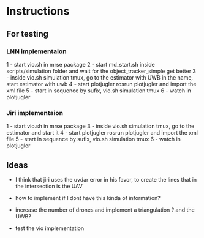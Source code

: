 # Instructions

## For testing 

### LNN implementaion
1 - start vio.sh in mrse package
2 - start md_start.sh inside scripts/simulation folder and wait for the object_tracker_simple get better
3 - inside vio.sh simulation tmux, go to the estimator with UWB in the name, start estimator with uwb
4 - start plotjugler rosrun plotjugler and import the xml file
5 - start in sequence by sufix, vio.sh simulation tmux
6 - watch in plotjugler


### Jiri implementaion
1 - start vio.sh in mrse package
3 - inside vio.sh simulation tmux, go to the estimator and start it
4 - start plotjugler rosrun plotjugler and import the xml file
5 - start in sequence by sufix, vio.sh simulation tmux
6 - watch in plotjugler

## Ideas 

- I think that jiri uses the uvdar error in his favor, to create the lines that in the intersection is the UAV

- how to implement if I dont have this kinda of information?
- increase the number of drones and implement a triangulation ? and the UWB?

- test the vio implementation